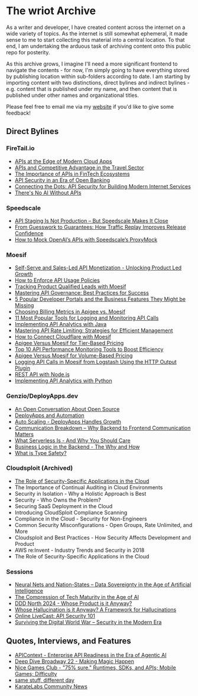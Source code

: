 # The wriot Archive
As a writer and developer, I have created content across the internet on a wide variety of topics. As the internet is still somewhat ephemeral, it made sense to me to start collecting this material into a central location. To that end, I am undertaking the arduous task of archiving content onto this public repo for posterity. 

As this archive grows, I imagine I'll need a more significant frontend to navigate the contents - for now, I'm simply going to have everything stored by publishing location within sub-folders according to date. I am starting by importing content with two distinctions, direct bylines and indirect bylines - e.g. content that is published under my name, and then content that is published under other names and organizational titles.

Please feel free to email me via my [website](https://www.kristophermsandoval.com/scheduling) if you'd like to give some feedback!

## Direct Bylines
### FireTail.io
* [APIs at the Edge of Modern Cloud Apps](https://www.firetail.ai/blog/apis-at-the-edge-of-modern-cloud-apps)
* [APIs and Competitive Advantage in the Travel Sector](https://www.firetail.ai/blog/competitive-edge-travel)
* [The Importance of APIs in FinTech Ecosystems](https://www.firetail.ai/blog/the-importance-of-apis-in-fintech-ecosystems)
* [API Security in an Era of Open Banking](https://www.firetail.ai/blog/api-security-in-an-era-of-open-banking)
* [Connecting the Dots: API Security for Building Modern Internet Services](https://www.firetail.ai/blog/connecting-the-dots-api-security-for-building-modern-internet-services)
* [There's No AI Without APIs](https://www.firetail.ai/blog/theres-no-ai-without-apis)
### Speedscale
* [API Staging Is Not Production – But Speedscale Makes It Close](https://speedscale.com/blog/api-staging-is-not-production-but-speedscale-makes-it-close/)
* [From Guesswork to Guarantees: How Traffic Replay Improves Release Confidence](https://speedscale.com/blog/from-guesswork-to-guarantees-how-traffic-replay-improves-release-confidence/)
* [How to Mock OpenAI’s APIs with Speedscale’s ProxyMock](https://speedscale.com/blog/how-to-mock-openais-apis-with-speedscales-proxymock/)
### Moesif
* [Self-Serve and Sales-Led API Monetization - Unlocking Product Led Growth](https://www.moesif.com/blog/api-monetization/api-strategy/Self-Serve-and-Sales-Led-API-Monetization-Unlocking-Product-Led-Growth/)
* [How to Enforce API Usage Policies](https://www.moesif.com/blog/api-monetization/api-strategy/How-to-Enforce-API-Usage-Policies/)
* [Tracking Product Qualified Leads with Moesif](https://www.moesif.com/blog/api-monetization/api-strategy/Tracking-Product-Qualified-Leads-with-Moesif/)
* [Mastering API Governance: Best Practices for Success](https://www.moesif.com/blog/technical/api-development/Mastering-API-Governance-Best-Practices-for-Success/)
* [5 Popular Developer Portals and the Business Features They Might be Missing](https://www.moesif.com/blog/api-product-management/api-strategy/5-Popular-Developer-Portals-and-the-Business-Features-They-Might-Be-Missing/)
* [Choosing Billing Metrics in Apigee vs. Moesif](https://www.moesif.com/blog/api-monetization/api-strategy/API-Billing/)
* [11 Most Popular Tools for Logging and Monitoring API Calls](https://www.moesif.com/blog/api-analytics/api-strategy/11-Most-Popular-Tools-for-Logging-and-Monitoring/)
* [Implementing API Analytics with Java](https://www.moesif.com/blog/api-monetization/api-strategy/Implementing-API-analytics-with-Java/)
* [Mastering API Rate Limiting: Strategies for Efficient Management](https://www.moesif.com/blog/technical/api-development/Mastering-API-Rate-Limiting-Strategies-for-Efficient-Management/)
* [How to Connect Cloudflare with Moesif](https://www.moesif.com/blog/api-monetization/api-strategy/How-to-Connect-Cloudflare-with-Moesif/)
* [Apigee Versus Moesif for Tier-Based Pricing](https://www.moesif.com/blog/api-monetization/api-strategy/Tier-Based-Pricing/)
* [Top 10 API Performance Monitoring Tools to Boost Efficiency](https://www.moesif.com/blog/technical/api-development/Top-10-API-Performance-Monitoring-Tools-to-Boost-Efficiency/)
* [Apigee Versus Moesif for Volume-Based Pricing](https://www.moesif.com/blog/api-monetization/api-strategy/Volume-Based-Pricing/)
* [Logging API Calls in Moesif from Logstash Using the HTTP Output Plugin](https://www.moesif.com/blog/api-monetization/api-strategy/Logging-API-Calls-in-Moesif-from-Logstash-Using-the-HTTP-Output-Plugin/)
* [REST API with Node.js](https://www.moesif.com/blog/api-monetization/api-strategy/REST-API-with-node-.-js/)
* [Implementing API Analytics with Python](https://www.moesif.com/blog/api-monetization/api-strategy/Implementing-API-analytics-with-Python/)

### Genzio/DeployApps.dev
* [An Open Conversation About Open Source](https://deployapps.dev/blog/an-open-conversation-about-open-source/)
* [DeployApps and Automation](https://deployapps.dev/blog/deployapps-and-automation/)
* [Auto Scaling - DeployApps Handles Growth](https://deployapps.dev/blog/effortless-scaling-genezio-handles-growth/)
* [Communication Breakdown – Why Backend to Frontend Communication Matters](https://deployapps.dev/blog/communication-breakdown-why-backend-to-frontend-communication-matters/)
* [What Serverless Is - And Why You Should Care](https://deployapps.dev/blog/what-serverless-is/)
* [Business Logic in the Backend - The Why and How](https://deployapps.dev/blog/business-logic-in-the-backend-the-why-and-how/)
* [What is Type Safety?](https://deployapps.dev/blog/what-is-type-safety/)

### Cloudsploit (Archived)
* [The Role of Security-Specific Applications in the Cloud](https://github.com/KristopherLeads/wriot/blob/main/Content%20Archive/The%20Role%20of%20Security-Specific%20Applications%20in%20the%20Cloud.md)
* The Importance of Continual Auditing in Cloud Environments
* Security in Isolation - Why a Holistic Approach is Best
* Security - Who Owns the Problem?
* Securing SaaS Deployment in the Cloud
* Introducing CloudSploit Compliance Scanning
* Compliance in the Cloud - Security for Non-Engineers
* Common Security Misconfigurations - Open Groups, Rate Unlimited, and More
* Cloudsploit and Best Practices - How Security Affects Development and Product
* AWS re:Invent - Industry Trends and Security in 2018
* The Role of Security-Specific Applications in the Cloud

### Sessions
* [Neural Nets and Nation-States – Data Sovereignty in the Age of Artificial Intelligence](https://nordicapis.com/sessions/neural-nets-and-nation-states-data-sovereignty-in-the-age-of-artificial-intelligence/)
* [The Compression of Tech Maturity in the Age of AI](https://nordicapis.com/sessions/the-compression-of-tech-maturity-in-the-age-of-ai/)
* [DDD North 2024 - Whose Product is it Anyway?](https://www.dddnorth.co.uk/sessions)
* [Whose Hallucination is it Anyway? A Framework for Hallucinations](https://www.kristophermsandoval.com/events/2025-the-big-cornish-tech-showcase)
* [Online LiveCast: API Security 101](https://nordicapis.com/events/online-livecast-api-security-101-nordic-apis/)
* [Surviving the Digital World War – Security in the Modern Era](https://nordicapis.com/sessions/surviving-digital-world-war-security-modern-era/)

## Quotes, Interviews, and Features
* [APIContext - Enterprise API Readiness in the Era of Agentic AI](https://apicontext.com/resources/api-readiness-for-agentic-ai-white-paper/)
* [Deep Dive Broadway 22 - Making Magic Happen](https://broadwaypodcastnetwork.com/podcasts/deep-dive-broadway/22-broadwaycon-making-magic-happen/23)
* [Nice Games Club - "75% sure." Runtimes, SDKs, and APIs; Mobile Games; Difficulty](https://podcasts.musixmatch.com/podcast/nice-games-club-a-gamedev-podcast-01j26z1d9ah1q5pgpb12jtxpdh/episode/75-sure-runtimes-sdks-and-apis-mobile-games-difficulty-01j406mk10ayj3mhaqnd6j52dt)
* [same stuff, different day](https://samestuffdifferentday.net/2024/10/28/Interesting-links-of-the-week-2024-44/)
* [KarateLabs Community News](https://github.com/karatelabs/karate/wiki/Community-News)
